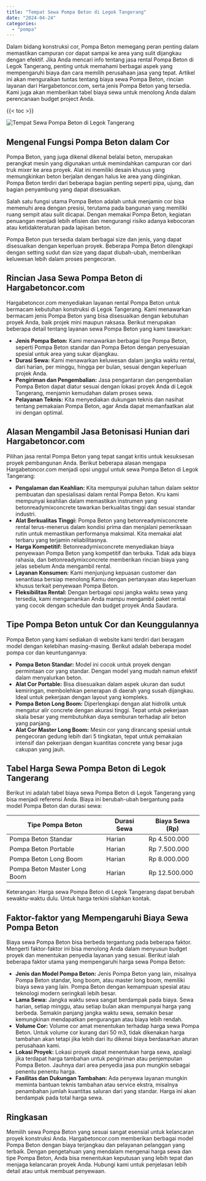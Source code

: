 ```yaml
---
title: "Tempat Sewa Pompa Beton di Legok Tangerang"
date: "2024-04-24"
categories: 
  - "pompa"
---
```




Dalam bidang konstruksi cor, Pompa Beton memegang peran penting dalam memastikan campuran cor dapat sampai ke area yang sulit dijangkau dengan efektif. Jika Anda mencari info tentang jasa rental Pompa Beton di Legok Tangerang, penting untuk memahami berbagai aspek yang mempengaruhi biaya dan cara memilih perusahaan jasa yang tepat. Artikel ini akan menguraikan tuntas tentang biaya sewa Pompa Beton, rincian layanan dari Hargabetoncor.com, serta jenis Pompa Beton yang tersedia. Kami juga akan memberikan tabel biaya sewa untuk menolong Anda dalam perencanaan budget project Anda.

{{< toc >}}

![Tempat Sewa Pompa Beton di Legok Tangerang](https://hargareadymixid.github.io/pompa/concrete-pump%20(8).png)

## Mengenal Fungsi Pompa Beton dalam Cor

Pompa Beton, yang juga dikenal dikenal belalai beton, merupakan perangkat mesin yang digunakan untuk memindahkan campuran cor dari truk mixer ke area proyek. Alat ini memiliki desain khusus yang memungkinkan beton berjalan dengan halus ke area yang diinginkan. Pompa Beton terdiri dari beberapa bagian penting seperti pipa, ujung, dan bagian penyambung yang dapat disesuaikan.

Salah satu fungsi utama Pompa Beton adalah untuk menjamin cor bisa memenuhi area dengan presisi, terutama pada bangunan yang memiliki ruang sempit atau sulit dicapai. Dengan memakai Pompa Beton, kegiatan penuangan menjadi lebih efisien dan mengurangi risiko adanya kebocoran atau ketidakteraturan pada lapisan beton.

Pompa Beton pun tersedia dalam berbagai size dan jenis, yang dapat disesuaikan dengan keperluan proyek. Beberapa Pompa Beton dilengkapi dengan setting sudut dan size yang dapat diubah-ubah, memberikan keluwesan lebih dalam proses pengecoran.

## Rincian Jasa Sewa Pompa Beton di Hargabetoncor.com

Hargabetoncor.com menyediakan layanan rental Pompa Beton untuk bermacam kebutuhan konstruksi di Legok Tangerang. Kami menawarkan bermacam jenis Pompa Beton yang bisa disesuaikan dengan kebutuhan proyek Anda, baik projek mini maupun raksasa. Berikut merupakan beberapa detail tentang layanan sewa Pompa Beton yang kami tawarkan:

- **Jenis Pompa Beton:** Kami menawarkan berbagai tipe Pompa Beton, seperti Pompa Beton standar dan Pompa Beton dengan penyesuaian spesial untuk area yang sukar dijangkau.
- **Durasi Sewa:** Kami menawarkan keluwesan dalam jangka waktu rental, dari harian, per minggu, hingga per bulan, sesuai dengan keperluan projek Anda.
- **Pengiriman dan Pengembalian:** Jasa pengantaran dan pengembalian Pompa Beton dapat diatur sesuai dengan lokasi proyek Anda di Legok Tangerang, menjamin kemudahan dalam proses sewa.
- **Pelayanan Teknis:** Kita menyediakan dukungan teknis dan nasihat tentang pemakaian Pompa Beton, agar Anda dapat memanfaatkan alat ini dengan optimal.

## Alasan Mengambil Jasa Betonisasi Hunian dari Hargabetoncor.com

Pilihan jasa rental Pompa Beton yang tepat sangat kritis untuk kesuksesan proyek pembangunan Anda. Berikut beberapa alasan mengapa Hargabetoncor.com menjadi opsi unggul untuk sewa Pompa Beton di Legok Tangerang:

- **Pengalaman dan Keahlian:** Kita mempunyai puluhan tahun dalam sektor pembuatan dan spesialisasi dalam rental Pompa Beton. Kru kami mempunyai keahlian dalam memastikan instrumen yang betonreadymixconcrete tawarkan berkualitas tinggi dan sesuai standar industri.
- **Alat Berkualitas Tinggi:** Pompa Beton yang betonreadymixconcrete rental terus-menerus dalam kondisi prima dan menjalani pemeriksaan rutin untuk memastikan performanya maksimal. Kita memakai alat terbaru yang terjamin reliabilitasnya.
- **Harga Kompetitif:** Betonreadymixconcrete menyediakan biaya penyewaan Pompa Beton yang kompetitif dan terbuka. Tidak ada biaya rahasia, dan betonreadymixconcrete memberikan rincian biaya yang jelas sebelum Anda mengambil rental.
- **Layanan Konsumen:** Kami menjunjung kepuasan customer dan senantiasa bersiap menolong Kamu dengan pertanyaan atau keperluan khusus terkait penyewaan Pompa Beton.
- **Fleksibilitas Rental:** Dengan berbagai opsi jangka waktu sewa yang tersedia, kami mengamankan Anda mampu mengambil paket rental yang cocok dengan schedule dan budget proyek Anda Saudara.

## Tipe Pompa Beton untuk Cor dan Keunggulannya

Pompa Beton yang kami sediakan di website kami terdiri dari beragam model dengan kelebihan masing-masing. Berikut adalah beberapa model pompa cor dan keuntungannya:

- **Pompa Beton Standar:** Model ini cocok untuk proyek dengan permintaan cor yang standar. Dengan model yang mudah namun efektif dalam menyalurkan beton.
- **Alat Cor Portable:** Bisa disesuaikan dalam aspek ukuran dan sudut kemiringan, membolehkan penerapan di daerah yang susah dijangkau. Ideal untuk pekerjaan dengan layout yang kompleks.
- **Pompa Beton Long Boom:** Diperlengkapi dengan alat hidrolik untuk mengatur alir concrete dengan akurasi tinggi. Tepat untuk pekerjaan skala besar yang membutuhkan daya semburan terhadap alir beton yang panjang.
- **Alat Cor Master Long Boom:** Mesin cor yang dirancang spesial untuk pengecoran gedung lebih dari 5 tingkatan, tepat untuk pemakaian intensif dan pekerjaan dengan kuantitas concrete yang besar juga cakupan yang jauh.

## Tabel Harga Sewa Pompa Beton di Legok Tangerang

Berikut ini adalah tabel biaya sewa Pompa Beton di Legok Tangerang yang bisa menjadi referensi Anda. Biaya ini berubah-ubah bergantung pada model Pompa Beton dan durasi sewa:

| Tipe Pompa Beton | Durasi Sewa | Biaya Sewa (Rp) |
| --- | --- | --- |
| Pompa Beton Standar | Harian | Rp 4.500.000 |
| Pompa Beton Portable | Harian | Rp 7.500.000 |
| Pompa Beton Long Boom | Harian | Rp 8.000.000 |
| Pompa Beton Master Long Boom | Harian | Rp 12.500.000 |

Keterangan: Harga sewa Pompa Beton di Legok Tangerang dapat berubah sewaktu-waktu dulu. Untuk harga terkini silahkan kontak.

## Faktor-faktor yang Mempengaruhi Biaya Sewa Pompa Beton

Biaya sewa Pompa Beton bisa berbeda tergantung pada beberapa faktor. Mengerti faktor-faktor ini bisa menolong Anda dalam menyusun budget proyek dan menentukan penyedia layanan yang sesuai. Berikut ialah beberapa faktor utama yang mempengaruhi harga sewa Pompa Beton:

- **Jenis dan Model Pompa Beton:** Jenis Pompa Beton yang lain, misalnya Pompa Beton standar, long boom, atau master long boom, memiliki biaya sewa yang lain. Pompa Beton dengan kemampuan spesial atau teknologi modern seringkali lebih besar.
- **Lama Sewa:** Jangka waktu sewa sangat berdampak pada biaya. Sewa harian, setiap minggu, atau setiap bulan akan mempunyai harga yang berbeda. Semakin panjang jangka waktu sewa, semakin besar kemungkinan mendapatkan pengurangan atau biaya lebih rendah.
- **Volume Cor:** Volume cor amat menentukan terhadap harga sewa Pompa Beton. Untuk volume cor kurang dari 50 m3, tidak dikenakan harga tambahan akan tetapi jika lebih dari itu dikenai biaya berdasarkan aturan perusahaan kami.
- **Lokasi Proyek:** Lokasi proyek dapat menentukan harga sewa, apalagi jika terdapat harga tambahan untuk pengiriman atau penjemputan Pompa Beton. Jauhnya dari area penyedia jasa pun mungkin sebagai penentu penentu harga.
- **Fasilitas dan Dukungan Tambahan:** Ada penyewa layanan mungkin meminta bantuan teknis tambahan atau service ekstra, misalnya penambahan jumlah kuantitas saluran dari yang standar. Harga ini akan berdampak pada total harga sewa.

## Ringkasan

Memilih sewa Pompa Beton yang sesuai sangat esensial untuk kelancaran proyek konstruksi Anda. Hargabetoncor.com memberikan berbagai model Pompa Beton dengan biaya terjangkau dan pelayanan pelanggan yang terbaik. Dengan pengetahuan yang mendalam mengenai harga sewa dan tipe Pompa Beton, Anda bisa menentukan keputusan yang lebih tepat dan menjaga kelancaran proyek Anda. Hubungi kami untuk penjelasan lebih detail atau untuk membuat penyewaan.
